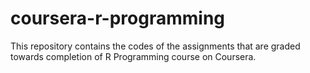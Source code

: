# coursera-r-programming
This repository contains the codes of the assignments that are graded towards completion of R Programming course on Coursera.
